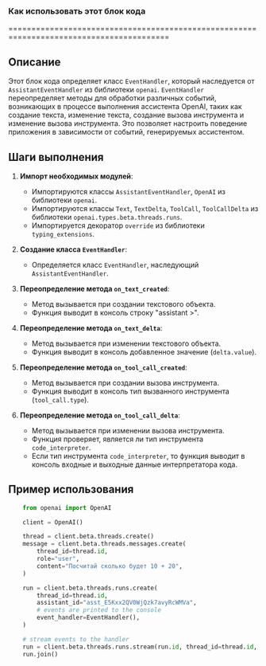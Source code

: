### **Как использовать этот блок кода**
=========================================================================================

Описание
-------------------------
Этот блок кода определяет класс `EventHandler`, который наследуется от `AssistantEventHandler` из библиотеки `openai`. `EventHandler` переопределяет методы для обработки различных событий, возникающих в процессе выполнения ассистента OpenAI, таких как создание текста, изменение текста, создание вызова инструмента и изменение вызова инструмента. Это позволяет настроить поведение приложения в зависимости от событий, генерируемых ассистентом.

Шаги выполнения
-------------------------
1. **Импорт необходимых модулей**:
   - Импортируются классы `AssistantEventHandler`, `OpenAI` из библиотеки `openai`.
   - Импортируются классы `Text`, `TextDelta`, `ToolCall`, `ToolCallDelta` из библиотеки `openai.types.beta.threads.runs`.
   - Импортируется декоратор `override` из библиотеки `typing_extensions`.

2. **Создание класса `EventHandler`**:
   - Определяется класс `EventHandler`, наследующий `AssistantEventHandler`.

3. **Переопределение метода `on_text_created`**:
   - Метод вызывается при создании текстового объекта.
   - Функция выводит в консоль строку "assistant >".

4. **Переопределение метода `on_text_delta`**:
   - Метод вызывается при изменении текстового объекта.
   - Функция выводит в консоль добавленное значение (`delta.value`).

5. **Переопределение метода `on_tool_call_created`**:
   - Метод вызывается при создании вызова инструмента.
   - Функция выводит в консоль тип вызванного инструмента (`tool_call.type`).

6. **Переопределение метода `on_tool_call_delta`**:
   - Метод вызывается при изменении вызова инструмента.
   - Функция проверяет, является ли тип инструмента `code_interpreter`.
   - Если тип инструмента `code_interpreter`, то функция выводит в консоль входные и выходные данные интерпретатора кода.

Пример использования
-------------------------

```python
    from openai import OpenAI

    client = OpenAI()

    thread = client.beta.threads.create()
    message = client.beta.threads.messages.create(
        thread_id=thread.id,
        role="user",
        content="Посчитай сколько будет 10 + 20",
    )

    run = client.beta.threads.runs.create(
        thread_id=thread.id,
        assistant_id="asst_E5Kxx2QV0WjQzk7avyRcWMVa",
        # events are printed to the console
        event_handler=EventHandler(),
    )

    # stream events to the handler
    run = client.beta.threads.runs.stream(run.id, thread_id=thread.id, event_handler=EventHandler())
    run.join()
```